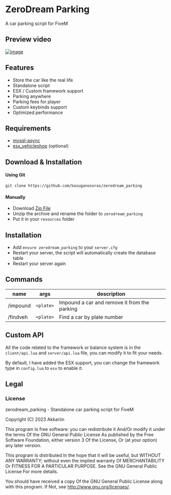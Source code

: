 # ZeroDream Parking
A car parking script for FiveM

## Preview video

[![image](https://user-images.githubusercontent.com/34357771/210299479-b71f3ad1-b08b-4189-a0ec-9374a259d23c.png)](https://youtu.be/UH77hUi-KkI)

## Features

- Store the car like the real life
- Standalone script
- ESX / Custom framework support
- Parking anywhere
- Parking fees for player
- Custom keybinds support
- Optimized performance

## Requirements

- [mysql-async](https://github.com/brouznouf/fivem-mysql-async)
- [esx_vehicleshop](https://github.com/bathorus/esx_vehicleshop) (optional)

## Download & Installation

#### Using Git

```
git clone https://github.com/kasuganosoras/zerodream_parking
```

#### Manually

- Download [Zip File](https://github.com/kasuganosoras/zerodream_parking/archive/master.zip)
- Unzip the archive and rename the folder to `zerodream_parking`
- Put it in your `resources` folder

## Installation

- Add `ensure zerodream_parking` to your `server.cfg`
- Restart your server, the script will automatically create the database table
- Restart your server again

## Commands

| name | args | description |
| ---- | ---- | ----------- |
| /impound | `<plate>` | Impound a car and remove it from the parking |
| /findveh | `<plate>` | Find a car by plate number |

## Custom API

All the code related to the framework or balance system is in the `client/api.lua` and `server/api.lua` file, you can modify it to fit your needs.

By default, I have added the ESX support, you can change the framework type in `config.lua` to `esx` to enable it.

## Legal

### License

zerodream_parking - Standalone car parking script for FiveM

Copyright (C) 2023 Akkariin

This program Is free software: you can redistribute it And/Or modify it under the terms Of the GNU General Public License As published by the Free Software Foundation, either version 3 Of the License, Or (at your option) any later version.

This program Is distributed In the hope that it will be useful, but WITHOUT ANY WARRANTY; without even the implied warranty Of MERCHANTABILITY Or FITNESS FOR A PARTICULAR PURPOSE. See the GNU General Public License For more details.

You should have received a copy Of the GNU General Public License along with this program. If Not, see http://www.gnu.org/licenses/.
